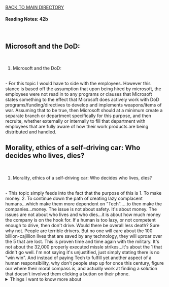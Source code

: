 [BACK TO MAIN DIRECTORY](../README.md)

#### Reading Notes: 42b
<br>

## Microsoft and the DoD:
<br>


1. Microsoft and the DoD:
<br>
- For this topic I would have to side with the employees. However this stance is based off the assumption that upon being hired by microsoft, the employees were not read in to any programs or clauses that Microsoft states something to the effect that Microsoft does actively work with DoD programs/funding/directives to develop and implements weapons/items of war. Assuming that to be true, then Microsoft should at a minimum create a separate branch or department specifically for this purpose, and then recruite, whether externally or internally to fill that department with employees that are fully aware of how their work products are being distributed and handled. 


## Morality, ethics of a self-driving car: Who decides who lives, dies?
<br>


1. Morality, ethics of a self-driving car: Who decides who lives, dies?
<br>
- This topic simply feeds into the fact that the purpose of this is 1. To make money. 2. To continue down the path of creating lazy complacent humans...which make them more dependent on "Tech".....to then make the companies...money. The issue is not about safety. It's about money. The issues are not about who lives and who dies...it is about how much money the company is on the hook for. If a human is too lazy, or not competent enough to drive, then don't drive. Would there be overall less death? Sure why not. People are terrible drivers. But no one will care about the 100 billion-cajillion lives that are saved by any technology, they will uproar over the 5 that are lost. This is proven time and time again with the military. It's not about the 32,000 properly executed missle strikes...it's about the 1 that didn't go well. I'm not saying it's unjustified, just simply stating there is no "win win". And instead of paying Tech to fulfill yet another aspect of a human responsibility, why don't people step up for once this century, figure our where their moral compass is, and actually work at finding a solution that doesn't involved them clicking a button on their phone.


<details>
<summary>Things I want to know more about</summary>

Begin writing here...
  
</details>